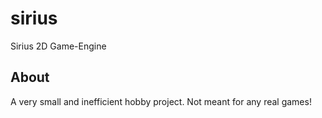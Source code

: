 # sirius
Sirius 2D Game-Engine

## About
A very small and inefficient hobby project.
Not meant for any real games!
